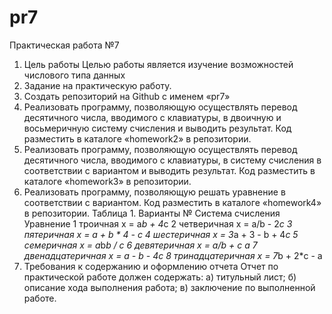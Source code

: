 # pr7
Практическая работа №7
1. Цель работы
Целью работы является изучение возможностей числового типа
данных
2. Задание на практическую работу.
1. Создать репозиторий на Github с именем «pr7»
2. Реализовать программу, позволяющую осуществлять перевод
десятичного числа, вводимого с клавиатуры, в двоичную и восьмеричную
систему счисления и выводить результат. Код разместить в каталоге
«homework2» в репозитории.
3. Реализовать программу, позволяющую осуществлять перевод
десятичного числа, вводимого с клавиатуры, в систему счисления в
соответствии с вариантом и выводить результат. Код разместить в
каталоге «homework3» в репозитории.
4. Реализовать программу, позволяющую решать уравнение в
соответствии с вариантом. Код разместить в каталоге «homework4» в
репозитории.
Таблица 1. Варианты
№ Система счисления Уравнение
1 троичная x = a*b + 4*c
2 четверичная x = a/b - 2*c
3 пятеричная x = a + b * 4 - c
4 шестеричная x = 3*a + 3 - b + 4*c
5 семеричная x = a*b*b / c
6 девятеричная x = a/b + c *a
7 двенадцатеричная x = a - b - 4*c
8 тринадцатеричная x = 7*b + 2*c - a
3. Требования к содержанию и оформлению отчета
Отчет по практической работе должен содержать:
а) титульный лист;
б) описание хода выполнения работа;
в) заключение по выполненной работе.